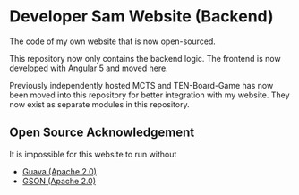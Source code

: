 Developer Sam Website (Backend)
===============================
The code of my own website that is now open-sourced.

This repository now only contains the backend logic. The frontend is now 
developed with Angular 5 and moved
[here](https://github.com/SamChou19815/Developer-Sam-Frontend).

Previously independently hosted MCTS and TEN-Board-Game has now been moved
into this repository for better integration with my website. They now exist
as separate modules in this repository.

Open Source Acknowledgement
---------------------------
It is impossible for this website to run without 

* [Guava (Apache 2.0)](https://github.com/google/guava)
* [GSON (Apache 2.0)](https://github.com/google/gson)
